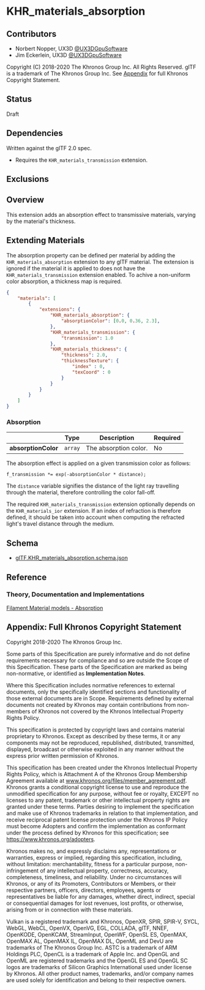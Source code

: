# KHR\_materials\_absorption

## Contributors

* Norbert Nopper, UX3D [@UX3DGpuSoftware](https://twitter.com/UX3DGpuSoftware)
* Jim Eckerlein, UX3D [@UX3DGpuSoftware](https://twitter.com/UX3DGpuSoftware)

Copyright (C) 2018-2020 The Khronos Group Inc. All Rights Reserved. glTF is a trademark of The Khronos Group Inc.
See [Appendix](#appendix-full-khronos-copyright-statement) for full Khronos Copyright Statement.

## Status

Draft

## Dependencies

Written against the glTF 2.0 spec.

* Requires the `KHR_materials_transmission` extension.

## Exclusions

## Overview

This extension adds an absorption effect to transmissive materials, varying by the material's thickness.

## Extending Materials

The absorption property can be defined per material by adding the `KHR_materials_absorption` extension to any glTF material.
The extension is ignored if the material it is applied to does not have the `KHR_materials_transmission` extension enabled.
To achive a non-uniform color absorption, a thickness map is required.

```json
{
    "materials": [
        {
            "extensions": {
                "KHR_materials_absorption": {
                    "absorptionColor": [0.0, 0.36, 2.3],
                },
                "KHR_materials_transmission": {
                    "transmission": 1.0
                },
                "KHR_materials_thickness": {
                    "thickness": 2.0,
                    "thicknessTexture": {
                        "index" : 0,
                        "texCoord" : 0
                    }
                }
            }
        }
    ]
}
```

### Absorption

|                                  | Type                                                                            | Description                 | Required             |
|----------------------------------|---------------------------------------------------------------------------------|-----------------------------|----------------------|
|**absorptionColor**               | `array`                                                                         | The absorption color.       | No                   |

The absorption effect is applied on a given transmission color as follows:

```
f_transmission *= exp(-absorptionColor * distance);
```

The `distance` variable signifies the distance of the light ray travelling through the material, therefore controlling the color fall-off.

The required `KHR_materials_transmission` extension optionally depends on the `KHR_materials_ior` extension. If an index of refraction is therefore defined, it should be taken into account when computing the refracted light's travel distance through the medium.

## Schema

- [glTF.KHR_materials_absorption.schema.json](schema/glTF.KHR_materials_absorption.schema.json)

## Reference

### Theory, Documentation and Implementations

[Filament Material models - Absorption](https://google.github.io/filament/Materials.md.html#materialmodels/litmodel/absorption)

## Appendix: Full Khronos Copyright Statement

Copyright 2018-2020 The Khronos Group Inc.

Some parts of this Specification are purely informative and do not define requirements
necessary for compliance and so are outside the Scope of this Specification. These
parts of the Specification are marked as being non-normative, or identified as
**Implementation Notes**.

Where this Specification includes normative references to external documents, only the
specifically identified sections and functionality of those external documents are in
Scope. Requirements defined by external documents not created by Khronos may contain
contributions from non-members of Khronos not covered by the Khronos Intellectual
Property Rights Policy.

This specification is protected by copyright laws and contains material proprietary
to Khronos. Except as described by these terms, it or any components
may not be reproduced, republished, distributed, transmitted, displayed, broadcast
or otherwise exploited in any manner without the express prior written permission
of Khronos.

This specification has been created under the Khronos Intellectual Property Rights
Policy, which is Attachment A of the Khronos Group Membership Agreement available at
www.khronos.org/files/member_agreement.pdf. Khronos grants a conditional
copyright license to use and reproduce the unmodified specification for any purpose,
without fee or royalty, EXCEPT no licenses to any patent, trademark or other
intellectual property rights are granted under these terms. Parties desiring to
implement the specification and make use of Khronos trademarks in relation to that
implementation, and receive reciprocal patent license protection under the Khronos
IP Policy must become Adopters and confirm the implementation as conformant under
the process defined by Khronos for this specification;
see https://www.khronos.org/adopters.

Khronos makes no, and expressly disclaims any, representations or warranties,
express or implied, regarding this specification, including, without limitation:
merchantability, fitness for a particular purpose, non-infringement of any
intellectual property, correctness, accuracy, completeness, timeliness, and
reliability. Under no circumstances will Khronos, or any of its Promoters,
Contributors or Members, or their respective partners, officers, directors,
employees, agents or representatives be liable for any damages, whether direct,
indirect, special or consequential damages for lost revenues, lost profits, or
otherwise, arising from or in connection with these materials.

Vulkan is a registered trademark and Khronos, OpenXR, SPIR, SPIR-V, SYCL, WebGL,
WebCL, OpenVX, OpenVG, EGL, COLLADA, glTF, NNEF, OpenKODE, OpenKCAM, StreamInput,
OpenWF, OpenSL ES, OpenMAX, OpenMAX AL, OpenMAX IL, OpenMAX DL, OpenML and DevU are
trademarks of The Khronos Group Inc. ASTC is a trademark of ARM Holdings PLC,
OpenCL is a trademark of Apple Inc. and OpenGL and OpenML are registered trademarks
and the OpenGL ES and OpenGL SC logos are trademarks of Silicon Graphics
International used under license by Khronos. All other product names, trademarks,
and/or company names are used solely for identification and belong to their
respective owners.
